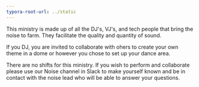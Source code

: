 ```yaml
---
typora-root-url: ../static
---
```


This ministry is made up of all the DJ's, VJ's, and tech people that bring the noise to farm. They facilitate the quality and quantity of sound.

If you DJ, you are invited to collaborate with ohers to create your own theme in a dome or however you chose to set up your dance area. 



There are no shifts for this ministry. If you wish to perform and  collaborate  please use our Noise channel in Slack to make yourself known and be in contact with the noise lead who will be able to answer your questions.

